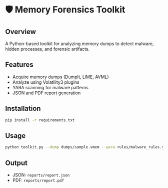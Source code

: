 # 🛡️ Memory Forensics Toolkit

## Overview
A Python-based toolkit for analyzing memory dumps to detect malware, hidden processes, and forensic artifacts.

## Features
- Acquire memory dumps (DumpIt, LiME, AVML)
- Analyze using Volatility3 plugins
- YARA scanning for malware patterns
- JSON and PDF report generation

## Installation
```bash
pip install -r requirements.txt
```

## Usage
```bash
python toolkit.py --dump dumps/sample.vmem --yara rules/malware_rules.yar --report reports/report.json
```

## Output
- JSON: `reports/report.json`
- PDF: `reports/report.pdf`
